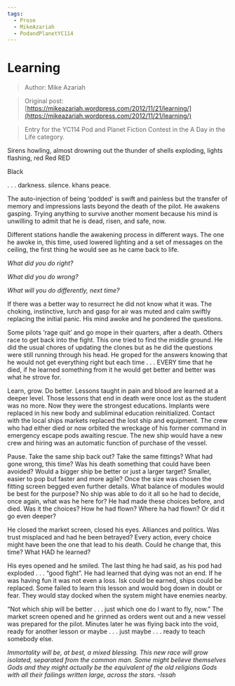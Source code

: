 ```yaml
---
tags:
  - Prose
  - MikeAzariah
  - PodandPlanetYC114
---
```


# Learning

> Author: Mike Azariah

> Original post: [https://mikeazariah.wordpress.com/2012/11/21/learning/](https://mikeazariah.wordpress.com/2012/11/21/learning/)

> Entry for the YC114 Pod and Planet Fiction Contest in the A Day in the Life category.


Sirens howling, almost drowning out the thunder of shells exploding, lights flashing, red Red RED

Black

. . . darkness.  silence. khans peace.

The auto-injection of being ‘podded’ is swift and painless but the transfer of memory and impressions lasts beyond the death of the pilot.  He awakens gasping. Trying anything to survive another moment because his mind is unwilling to admit that he is dead, risen, and safe, now.

Different stations handle the awakening process in different ways.  The one he awoke in, this time, used lowered lighting and a set of messages on the ceiling, the first thing he would see as he came back to life.

*What did you do right?*

*What did you do wrong?*

*What will you do differently, next time?*

If there was a better way to resurrect he did not know what it was.  The choking, instinctive, lurch and gasp for air was muted and calm swiftly replacing the initial panic.  His mind awoke and he pondered the questions.

Some pilots ‘rage quit’ and go mope in their quarters, after a death.  Others race to get back into the fight.  This one tried to find the middle ground.  He did the usual chores of updating the clones but as he did the questions were still running through his head.  He groped for the answers knowing that he would not get everything right but each time . . . EVERY time that he died, if he learned something from it he would get better and better was what he strove for.

Learn, grow.  Do better.  Lessons taught in pain and blood are learned at a deeper level.  Those lessons that end in death were once lost as the student was no more.  Now they were the strongest educations.  Implants were replaced in his new body and subliminal education reinitialized.  Contact with the local ships markets replaced the lost ship and equipment. The crew who had either died or now orbited the wreckage of his former command in emergency escape pods awaiting rescue.  The new ship would have a new crew and hiring was an automatic function of purchase of the vessel.

Pause.  Take the same ship back out?  Take the same fittings?  What had gone wrong, this time?  Was his death something that could have been avoided?  Would a bigger ship be better or just a larger target?  Smaller, easier to pop but faster and more agile?  Once the size was chosen the fitting screen begged even further details.  What balance of modules would be best for the purpose?  No ship was able to do it all so he had to decide, once again, what was he here for?  He had made these choices before, and died.  Was it the choices?  How he had flown?  Where ha had flown?  Or did it go even deeper?

He closed the market screen, closed his eyes.  Alliances and politics.  Was trust misplaced and had he been betrayed?  Every action, every choice might have been the one that lead to his death.  Could he change that, this time?  What HAD he learned?

His eyes opened and he smiled.  The last thing he had said, as his pod had exploded . . . “good fight”.  He had learned that dying was not an end.  If he was having fun it was not even a loss.  Isk could be earned, ships could be replaced.  Some failed to learn this lesson and would bog down in doubt or fear.  They would stay docked when the system might have enemies nearby.

“Not which ship will be better . . . just which one do I want to fly, now.”  The market screen opened and he grinned as orders went out and a new vessel was prepared for the pilot.  Minutes later he was flying back into the void, ready for another lesson or maybe . . . just maybe . . . ready to teach somebody else.

*Immortality will be, at best, a mixed blessing.  This new race will grow isolated, separated from the common man.  Some might believe themselves Gods and they might actually be the equivalent of the old religions Gods with all their failings written large, across the stars.  -Issah*